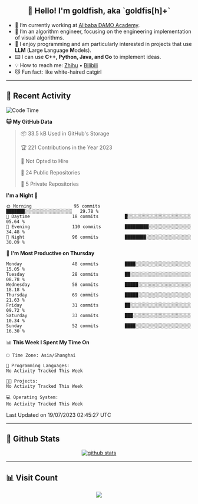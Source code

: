 
<h2 align="center">👋 Hello! I'm goldfish, aka `goldfis[h]+`</h2>

- 📍 I’m currently working at [Alibaba DAMO Academy](https://damo.alibaba.com/).  
- 🌱 I’m an algorithm engineer, focusing on the engineering implementation of visual algorithms.  
- 💬 I enjoy programming and am particularly interested in projects that use **LLM** (**L**arge **L**anguage **M**odels).   
- ⌨️ I can use **C++, Python, Java, and Go** to implement ideas.  
- 💡 How to reach me: [Zhihu](https://www.zhihu.com/people/goldfishh) • [Bilibili](https://space.bilibili.com/11349246)  
- 😼 Fun fact: like white-haired catgirl  

-------

## 🔧 Recent Activity

<!--START_SECTION:waka-->
![Code Time](http://img.shields.io/badge/Code%20Time-13%20hrs%2028%20mins-blue)

**🐱 My GitHub Data** 

> 📦 33.5 kB Used in GitHub's Storage 
 > 
> 🏆 221 Contributions in the Year 2023
 > 
> 🚫 Not Opted to Hire
 > 
> 📜 24 Public Repositories 
 > 
> 🔑 5 Private Repositories 
 > 
**I'm a Night 🦉** 

```text
🌞 Morning                95 commits          ███████░░░░░░░░░░░░░░░░░░   29.78 % 
🌆 Daytime                18 commits          █░░░░░░░░░░░░░░░░░░░░░░░░   05.64 % 
🌃 Evening                110 commits         █████████░░░░░░░░░░░░░░░░   34.48 % 
🌙 Night                  96 commits          ████████░░░░░░░░░░░░░░░░░   30.09 % 
```
📅 **I'm Most Productive on Thursday** 

```text
Monday                   48 commits          ████░░░░░░░░░░░░░░░░░░░░░   15.05 % 
Tuesday                  28 commits          ██░░░░░░░░░░░░░░░░░░░░░░░   08.78 % 
Wednesday                58 commits          █████░░░░░░░░░░░░░░░░░░░░   18.18 % 
Thursday                 69 commits          █████░░░░░░░░░░░░░░░░░░░░   21.63 % 
Friday                   31 commits          ██░░░░░░░░░░░░░░░░░░░░░░░   09.72 % 
Saturday                 33 commits          ███░░░░░░░░░░░░░░░░░░░░░░   10.34 % 
Sunday                   52 commits          ████░░░░░░░░░░░░░░░░░░░░░   16.30 % 
```


📊 **This Week I Spent My Time On** 

```text
🕑︎ Time Zone: Asia/Shanghai

💬 Programming Languages: 
No Activity Tracked This Week

🐱‍💻 Projects: 
No Activity Tracked This Week

💻 Operating System: 
No Activity Tracked This Week
```


 Last Updated on 19/07/2023 02:45:27 UTC
<!--END_SECTION:waka-->

-------

## 📆 Github Stats

<p align="center">
    <a href="https://github.com/anuraghazra/github-readme-stats">
      <img src="https://github-readme-stats.vercel.app/api?username=goldfishh&show_icons=true&theme=dracula" alt="github stats" />
    </a>
</p>

-------

## 📊 Visit Count

<p align="center">
  <a href="https://count.getloli.com/"><img src="https://count.getloli.com/get/@:goldfishh?theme=rule34"></a>
</p>

